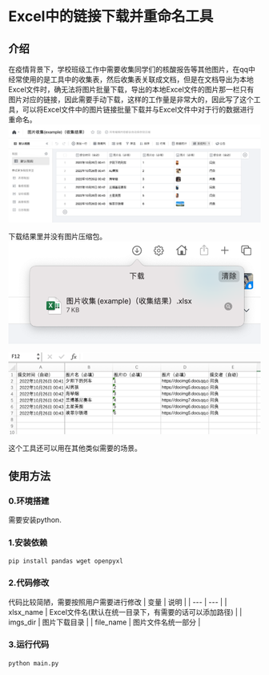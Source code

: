 # Excel中的链接下载并重命名工具
## 介绍
在疫情背景下，学校班级工作中需要收集同学们的核酸报告等其他图片，在qq中经常使用的是工具中的收集表，然后收集表关联成文档，但是在文档导出为本地Excel文件时，确无法将图片批量下载，导出的本地Excel文件的图片那一栏只有图片对应的链接，因此需要手动下载，这样的工作量是非常大的，因此写了这个工具，可以将Excel文件中的图片链接批量下载并与Excel文件中对于行的数据进行重命名。
![腾讯文档关联表格](src/imgs/腾讯文档关联表格.png)

下载结果里并没有图片压缩包。
![下载结果](src/imgs/下载结果.png)

![本地文档](src/imgs/本地文档.png)

这个工具还可以用在其他类似需要的场景。
## 使用方法
### 0.环境搭建
需要安装python.
### 1.安装依赖
`pip install pandas wget openpyxl`
### 2.代码修改
代码比较简陋，需要按照用户需要进行修改
| 变量 | 说明 |
| --- | --- |
| xlsx_name | Excel文件名(默认在统一目录下，有需要的话可以添加路径) |
| imgs_dir | 图片下载目录 |
| file_name | 图片文件名统一部分 |
### 3.运行代码
`python main.py`